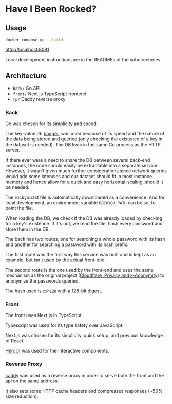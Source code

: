 # Have I Been Rocked?

## Usage

```sh
docker compose up --build
```

[http://localhost:8081](http://localhost:8081)

Local development instructions are in the READMEs of the subdirectories.

## Architecture

- `back/`  Go API
- `front/` Next.js TypeScript frontend
- `rp/`    Caddy reverse proxy

### Back

Go was chosen for its simplicity and speed.

The key-value db [badger](https://github.com/hypermodeinc/badger), was used because of its speed and
the nature of the data being stored and queried (only checking the existence of a key in the dataset
is needed). The DB lives in the same Go process as the HTTP server.

If there ever were a need to share the DB between several back-end instances, the code should
easily be extractable into a separate service.
However, it wasn't given much further considerations since network queries would add some
latencies and our dataset should fit in most instance memory and hence allow for a quick and easy
horizontal-scaling, should it be needed.

The rockyou.txt file is automatically downloaded as a convenience. And for local development, an
environment variable `ROCKYOU_PATH` can be set to point the file.

When loading the DB, we check if the DB was already loaded by checking for a key's existence. If
it's not, we read the file, hash every password and store them in the DB.

The back has two routes, one for searching a whole password with its hash and another for
searching a password with its hash prefix.

The first route was the first way this service was built and is kept as an example, but isn't
used by the actual front-end.

The second route is the one used by the front-end and uses the same mechanism as the original
project ([Cloudflare, Privacy and k-Anonymity](https://www.troyhunt.com/ive-just-launched-pwned-passwords-version-2/#cloudflareprivacyandkanonymity))
to anonymize the passwords queried.

The hash used is [`xxh128`](https://xxhash.com/) with a 128-bit digest.

### Front

The front uses Next.js in TypeScript.

Typescript was used for its type safety over JavaScript.

Next.js was chosen for its simplicity, quick setup, and previous knowledge of React.

[HeroUI](https://www.heroui.com/) was used for the interactive components.

### Reverse Proxy

[caddy](https://github.com/caddyserver/caddy) was used as a reverse proxy in order to
serve both the front and the api on the same address.

It also sets some HTTP cache headers and compresses responses (~50% size reduction).
